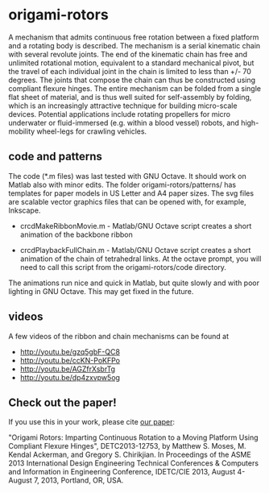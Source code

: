 origami-rotors
==============

A mechanism that admits continuous free rotation between a fixed platform and a rotating body is described. The mechanism is a serial kinematic chain with several revolute joints. The end of the kinematic chain has free and unlimited rotational motion, equivalent to a standard mechanical pivot, but the travel of each individual joint in the chain is limited to less than +/- 70 degrees. The joints that compose the chain can thus be constructed using compliant flexure hinges. The entire mechanism can be folded from a single flat sheet of material, and is thus well suited for self-assembly by folding, which is an increasingly attractive technique for building micro-scale devices. Potential applications include rotating propellers for micro underwater or fluid-immersed (e.g. within a blood vessel) robots, and high-mobility wheel-legs for crawling vehicles.

code and patterns
----------
The code (*.m files) was last tested with GNU Octave. It should work on Matlab also with minor edits. The folder origami-rotors/patterns/ has templates for paper models in US Letter and A4 paper sizes. The svg files are scalable vector graphics files that can be opened with, for example, Inkscape.

* crcdMakeRibbonMovie.m - Matlab/GNU Octave script creates a short animation of the backbone ribbon

* crcdPlaybackFullChain.m - Matlab/GNU Octave script creates a short animation of the chain of tetrahedral links. At the octave prompt, you will need to call this script from the origami-rotors/code directory.

The animations run nice and quick in Matlab, but quite slowly and with poor lighting in GNU Octave. This may get fixed in the future.

videos
-------
A few videos of the ribbon and chain mechanisms can be found at

* http://youtu.be/gzq5gbF-QC8
* http://youtu.be/ccKN-PoKFPo
* http://youtu.be/AGZfrXsbrTg
* http://youtu.be/dp4zxvpw5og


Check out the paper!
--------------------
If you use this in your work, please cite [our paper](http://proceedings.asmedigitalcollection.asme.org/proceeding.aspx?articleid=1830758):

"Origami Rotors: Imparting Continuous Rotation to a Moving Platform Using Compliant Flexure Hinges", DETC2013-12753, by Matthew S. Moses, M. Kendal Ackerman, and Gregory S. Chirikjian. In Proceedings of the ASME 2013 International Design Engineering Technical Conferences & Computers and Information in Engineering Conference, IDETC/CIE 2013, August 4-August 7, 2013, Portland, OR, USA.
